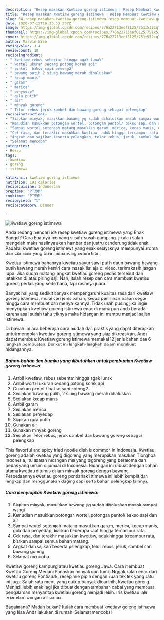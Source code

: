 ```yaml
---
description: "Resep masakan Kwetiaw goreng istimewa | Resep Membuat Kwetiaw goreng istimewa Yang Enak Dan Lezat"
title: "Resep masakan Kwetiaw goreng istimewa | Resep Membuat Kwetiaw goreng istimewa Yang Enak Dan Lezat"
slug: 64-resep-masakan-kwetiaw-goreng-istimewa-resep-membuat-kwetiaw-goreng-istimewa-yang-enak-dan-lezat
date: 2020-07-15T16:25:53.237Z
image: https://img-global.cpcdn.com/recipes/776a22713eef8125/751x532cq70/kwetiaw-goreng-istimewa-foto-resep-utama.jpg
thumbnail: https://img-global.cpcdn.com/recipes/776a22713eef8125/751x532cq70/kwetiaw-goreng-istimewa-foto-resep-utama.jpg
cover: https://img-global.cpcdn.com/recipes/776a22713eef8125/751x532cq70/kwetiaw-goreng-istimewa-foto-resep-utama.jpg
author: Marvin Wise
ratingvalue: 3.4
reviewcount: 10
recipeingredient:
- " kwetiaw rebus sebentar hingga agak lunak"
- " wortel ukuran sedang potong korek api"
- " pentol  bakso sapi potong2"
- " bawang putih 2 siung bawang merah dihaluskan"
- " kecap manis"
- " garam"
- " merica"
- " penyedap"
- " gula putih"
- " air"
- " minyak goreng"
- " Telor rebus jeruk sambel dan bawang goreng sebagai pelengkap"
recipeinstructions:
- "Siapkan minyak, masukkan bawang yg sudah dihaluskan masak sampai wangi"
- "Kemudian masukkan potongan wortel, potongan pentol/ bakso sapi dan air"
- "Sampai wortel setengah matang masukkan garam, merica, kecap manis, gula dan penyedap, biarkan beberapa saat hingga tercampur rata."
- "Cek rasa, dan terakhir masukkan kwetiaw, aduk hingga tercampur rata, biarkan sampai semua bahan matang."
- "Angkat dan sajikan beserta pelengkap, telor rebus, jeruk, sambel dan bawang goreng"
- "Selamat mencoba"
categories:
- Resep
tags:
- kwetiaw
- goreng
- istimewa

katakunci: kwetiaw goreng istimewa 
nutrition: 191 calories
recipecuisine: Indonesian
preptime: "PT39M"
cooktime: "PT59M"
recipeyield: "1"
recipecategory: Dinner

---
```



![Kwetiaw goreng istimewa](https://img-global.cpcdn.com/recipes/776a22713eef8125/751x532cq70/kwetiaw-goreng-istimewa-foto-resep-utama.jpg)

Anda sedang mencari ide resep kwetiaw goreng istimewa yang Enak Banget? Cara Buatnya memang susah-susah gampang. jikalau salah mengolah maka hasilnya akan hambar dan justru cenderung tidak enak. Padahal kwetiaw goreng istimewa yang enak selayaknya mempunyai aroma dan cita rasa yang bisa memancing selera kita.

Kwetiau istimewa bahannya kwetiau sayur sawi putih daun bawang bawang putih bawang merah kemiri cara masak liat aja di video. terimakasih jangan lupa. Jika sudah matang, angkat kwetiau goreng pedas tersebut dan letakkan di atas piring saji. Nah, itulah resep dan cara membuat kwetiau goreng pedas yang sederhana, tapi rasanya juara.

Banyak hal yang sedikit banyak mempengaruhi kualitas rasa dari kwetiaw goreng istimewa, mulai dari jenis bahan, kedua pemilihan bahan segar hingga cara membuat dan menyajikannya. Tidak usah pusing jika ingin menyiapkan kwetiaw goreng istimewa enak di mana pun anda berada, karena asal sudah tahu triknya maka hidangan ini mampu menjadi sajian istimewa.


Di bawah ini ada beberapa cara mudah dan praktis yang dapat diterapkan untuk mengolah kwetiaw goreng istimewa yang siap dikreasikan. Anda dapat membuat Kwetiaw goreng istimewa memakai 12 jenis bahan dan 6 langkah pembuatan. Berikut ini langkah-langkah dalam membuat hidangannya.

<!--inarticleads1-->

##### Bahan-bahan dan bumbu yang dibutuhkan untuk pembuatan Kwetiaw goreng istimewa:

1. Ambil  kwetiaw, rebus sebentar hingga agak lunak
1. Ambil  wortel ukuran sedang potong korek api
1. Gunakan  pentol / bakso sapi potong2
1. Sediakan  bawang putih, 2 siung bawang merah dihaluskan
1. Sediakan  kecap manis
1. Ambil  garam
1. Sediakan  merica
1. Sediakan  penyedap
1. Siapkan  gula putih
1. Gunakan  air
1. Gunakan  minyak goreng
1. Sediakan  Telor rebus, jeruk sambel dan bawang goreng sebagai pelengkap


This flavorful and spicy fried noodle dish is common in Indonesia. Kwetiau goreng adalah kwetiau yang digoreng yang merupakan masakan Tionghoa Indonesia, itu adalah hidangan mie yang digoreng yang beraroma dan pedas yang umum dijumpai di Indonesia. Hidangan ini dibuat dengan bahan utama kwetiau ditumis dalam minyak goreng dengan bawang. Perbedaannya kwetiau goreng pontianak istimewa ini lebih komplit dan lengkap dan menggunakan daging sapi serta bahan pelengkap lainnya. 

<!--inarticleads2-->

##### Cara menyiapkan Kwetiaw goreng istimewa:

1. Siapkan minyak, masukkan bawang yg sudah dihaluskan masak sampai wangi
1. Kemudian masukkan potongan wortel, potongan pentol/ bakso sapi dan air
1. Sampai wortel setengah matang masukkan garam, merica, kecap manis, gula dan penyedap, biarkan beberapa saat hingga tercampur rata.
1. Cek rasa, dan terakhir masukkan kwetiaw, aduk hingga tercampur rata, biarkan sampai semua bahan matang.
1. Angkat dan sajikan beserta pelengkap, telor rebus, jeruk, sambel dan bawang goreng
1. Selamat mencoba


Kwetiaw goreng kampung atau kwetiau goreng Jawa. Cara membuat Kwetiau Goreng Medan: Panaskan minyak dan tumis Nggak kalah enak dari kwetiau goreng Pontianak, resep mie pipih dengan kuah tek tek yang satu ini juga. Salah satu menu yang cukup banyak dicari nih, kwetiau goreng. Menjadi lebih enak lagi jika dibuat dengan tambahan cabai yang membuat pengalaman menyantap kwetiau goreng menjadi lebih. Iris kwetiau lalu resendam dengan air panas. 

Bagaimana? Mudah bukan? Itulah cara membuat kwetiaw goreng istimewa yang bisa Anda lakukan di rumah. Selamat mencoba!
